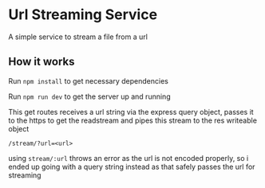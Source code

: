 # Url Streaming Service

A simple service to stream a file from a url

## How it works

Run `npm install` to get necessary dependencies

Run `npm run dev` to get the server up and running

This get routes receives a url string via the express query object, passes it to the https to get the readstream and pipes this stream to the res writeable object

`/stream/?url=<url>`

using `stream/:url` throws an error as the url is not encoded properly, so i ended up going with a query string instead as that safely passes the url for streaming
